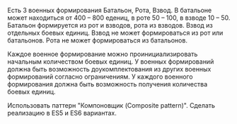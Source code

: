 Есть 3 военных формирования Батальон, Рота, Взвод. В батальоне может находиться от 400 – 800 едениц, в роте 50 – 100, в взводе 10 – 50. Батальон формируется из рот и взводов, рота из взводов. Взвод из отдельных боевых единиц. Взвод не может формироваться из рот или батальонов. Рота не может формироваться из батальонов.

Каждое военное формирование можно проинициализировать начальным количеством боевых единиц. У военных формирований должна быть возможность доукомплектования из других военных формирований согласно ограничениям. У каждого военного формирования должна быть возможность получения количества боевых единиц.

Использовать паттерн "Компоновщик (Composite pattern)". Сделать реализацию в ES5 и ES6 вариантах.